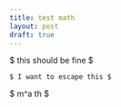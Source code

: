 ```yaml
---
title: test math
layout: post
draft: true
---
```


$ this should be fine $

`$ I want to escape this $`

<div id="this-doesnt-exist">$ m^a th $</div>
